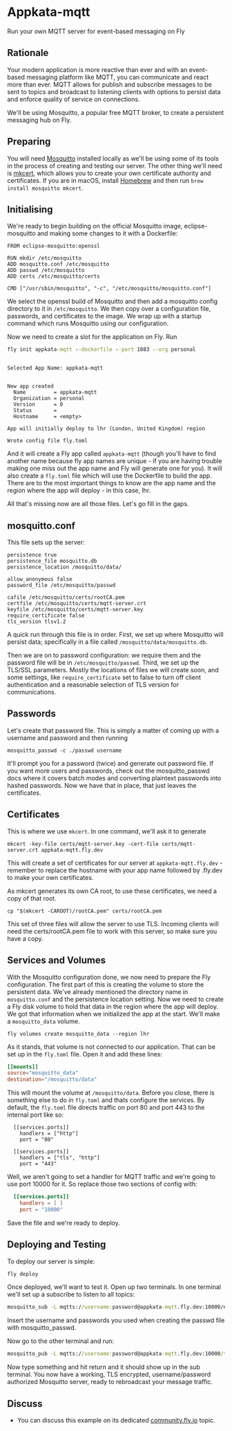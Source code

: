 # Appkata-mqtt

Run your own MQTT server for event-based messaging on Fly

<!---- cut here --->

## Rationale

Your modern application is more reactive than ever and with an event-based messaging platform like MQTT, you can communicate  and react more than ever. MQTT allows for publish and subscribe messages to be sent to topics and broadcast to listening clients with options to persist data and enforce quality of service on connections. 

We'll be using Mosquitto, a popular free MQTT broker, to create a persistent messaging hub on Fly.

## Preparing

You will need [Mosquitto](https://github.com/eclipse/mosquitto) installed locally as we'll be using some of its tools in the process of creating and testing our server. The other thing we'll need is [mkcert](https://github.com/FiloSottile/mkcert), which allows you to create your own certificate authority and certificates. If you are in macOS, install [Homebrew](https://brew.sh/) and then run `brew install mosquitto mkcert`. 

## Initialising

We're ready to begin building on the official Mosquitto image, eclipse-mosquitto and making some changes to it with a Dockerfile:

```
FROM eclipse-mosquitto:openssl

RUN mkdir /etc/mosquitto
ADD mosquitto.conf /etc/mosquitto
ADD passwd /etc/mosquitto
ADD certs /etc/mosquitto/certs

CMD ["/usr/sbin/mosquitto", "-c", "/etc/mosquitto/mosquitto.conf"]
```

We select the openssl build of Mosquitto and then add a mosquitto config directory to it in `/etc/mosquitto`. We then copy over a configuration file, passwords, and certificates to the image. We wrap up with a startup command which runs Mosquitto using our configuration.

Now we need to create a slot for the application on Fly. Run

```cmd
fly init appkata-mqtt --dockerfile --port 1883 --org personal
```
```out

Selected App Name: appkata-mqtt


New app created
  Name         = appkata-mqtt
  Organization = personal       
  Version      = 0              
  Status       =                
  Hostname     = <empty>        

App will initially deploy to lhr (London, United Kingdom) region

Wrote config file fly.toml
```

And it will create a Fly app called `appkata-mqtt` (though you'll have to find another name because fly app names are unique - if you are having trouble making one miss out the app name and Fly will generate one for you). It will also create a `fly.toml` file which will use the Dockerfile to build the app. There are to the most important things to know are the app name and the region where the app will deploy - in this case, lhr.

All that's missing now are all those files. Let's go fill in the gaps.

## mosquitto.conf

This file sets up the server:

```
persistence true
persistence_file mosquitto.db
persistence_location /mosquitto/data/

allow_anonymous false
password_file /etc/mosquitto/passwd

cafile /etc/mosquitto/certs/rootCA.pem
certfile /etc/mosquitto/certs/mqtt-server.crt
keyfile /etc/mosquitto/certs/mqtt-server.key
require_certificate false
tls_version tlsv1.2
```

A quick run through this file is in order. First, we set up where Mosquitto will persist data; specifically in a file called `/mosquitto/data/mosquitto.db`. 

Then we are on to password configuration: we require them and the password file will be in `/etc/mosquitto/passwd`. Third, we set up the TLS/SSL parameters. Mostly the locations of files we will create soon, and some settings, like `require_certificate` set to false to turn off client authentication and a reasonable selection of TLS version for communications.

## Passwords 

Let's create that password file. This is simply a matter of coming up with a username and password and then running

```
mosquitto_passwd -c ./passwd username
```

It'll prompt you for a password (twice) and generate out password file. If you want more users and passwords, check out the mosquitto_passwd docs where it covers batch modes and converting plaintext passwords into hashed passwords. Now we have that in place, that just leaves the certificates.

## Certificates

This is where we use `mkcert`. In one command, we'll ask it to generate 

```
mkcert -key-file certs/mqtt-server.key -cert-file certs/mqtt-server.crt appkata-mqtt.fly.dev
```

This will create a set of certificates for our server at `appkata-mqtt.fly.dev` - remember to replace the hostname with your app name followed by .fly.dev to make your own certificates.

As mkcert generates its own CA root, to use these certificates, we need a copy of that root.

```
cp "$(mkcert -CAROOT)/rootCA.pem" certs/rootCA.pem
```

This set of three files will allow the server to use TLS. Incoming clients will need the certs/rootCA.pem file to work with this server, so make sure you have a copy.

## Services and Volumes

With the Mosquitto configuration done, we now need to prepare the Fly configuration. The first part of this is creating the volume to store the persistent data. We've already mentioned the directory name in `mosquitto.conf` and the persistence location setting. Now we need to create a Fly disk volume to hold that data in the region where the app will deploy. We got that information when we initialized the app at the start. We'll make a `mosquitto_data` volume.

```
fly volumes create mosquitto_data --region lhr
```

As it stands, that volume is not connected to our application. That can be set up in the `fly.toml` file. Open it and add these lines:

```toml
[[mounts]]
source="mosquitto_data"
destination="/mosquitto/data"
```

This will mount the volume at `/mosquitto/data`. Before you close, there is something else to do in `fly.toml` and thats configure the services. By default, the `fly.toml` file directs traffic on port 80 and port 443 to the internal port like so:

```
  [[services.ports]]
    handlers = ["http"]
    port = "80"

  [[services.ports]]
    handlers = ["tls", "http"]
    port = "443"
```

Well, we aren't going to set a handler for MQTT traffic and we're going to use port 10000 for it. So replace those two sections of config with:

```toml
  [[services.ports]]
    handlers = [ ]
    port = "10000"
```

Save the file and we're ready to deploy.

## Deploying and Testing

To deploy our server is simple:

```cmd
fly deploy
```

Once deployed, we'll want to test it. Open up two terminals. In one terminal we'll set up a subscribe to listen to all topics:

```cmd
mosquitto_sub -L mqtts://username:password@appkata-mqtt.fly.dev:10000/# --cafile certs/rootCA.pem
```

Insert the username and passwords you used when creating the passwd file with mosquitto_passwd. 

Now go to the other terminal and run:

```cmd
mosquitto_pub -L mqtts://username:password@appkata-mqtt.fly.dev:10000/tests --cafile certs/rootCA.pem  -l
```

Now type something and hit return and it should show up in the sub terminal. You now have a working, TLS encrypted, username/password authorized Mosquitto server, ready to rebroadcast your message traffic.

## Discuss

* You can discuss this example on its dedicated [community.fly.io](https://community.fly.io/t/appkata-mqtt/390) topic.



